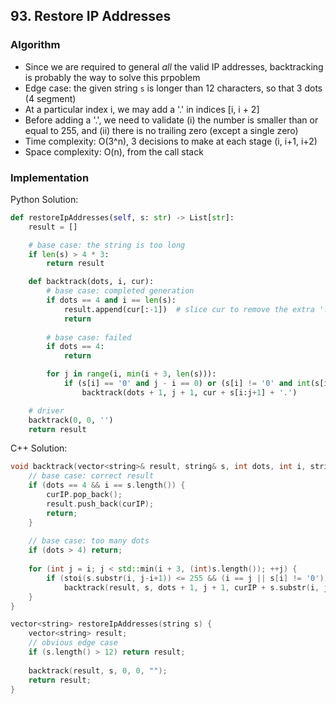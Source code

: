 ## 93. Restore IP Addresses
### Algorithm
- Since we are required to general *all* the valid IP addresses, backtracking is probably the way to solve this prpoblem
- Edge case: the given string `s` is longer than 12 characters, so that 3 dots (4 segment)
- At a particular index i, we may add a '.' in indices [i, i + 2]
- Before adding a '.', we need to validate (i) the number is smaller than or equal to 255, and (ii) there is no trailing zero (except a single zero)
- Time complexity: O(3^n), 3 decisions to make at each stage (i, i+1, i+2)
- Space complexity: O(n), from the call stack
### Implementation
Python Solution:
```python
def restoreIpAddresses(self, s: str) -> List[str]:
    result = []

    # base case: the string is too long
    if len(s) > 4 * 3:
        return result

    def backtrack(dots, i, cur):
        # base case: completed generation
        if dots == 4 and i == len(s):
            result.append(cur[:-1])  # slice cur to remove the extra '.' at the end
            return
        
        # base case: failed
        if dots == 4:
            return

        for j in range(i, min(i + 3, len(s))):
            if (s[i] == '0' and j - i == 0) or (s[i] != '0' and int(s[i:j+1]) <= 255):
                backtrack(dots + 1, j + 1, cur + s[i:j+1] + '.')

    # driver
    backtrack(0, 0, '')
    return result
```
C++ Solution:
```cpp
void backtrack(vector<string>& result, string& s, int dots, int i, string curIP) {
    // base case: correct result
    if (dots == 4 && i == s.length()) {
        curIP.pop_back();
        result.push_back(curIP);
        return;
    }
    
    // base case: too many dots
    if (dots > 4) return;
    
    for (int j = i; j < std::min(i + 3, (int)s.length()); ++j) {
        if (stoi(s.substr(i, j-i+1)) <= 255 && (i == j || s[i] != '0')) 
            backtrack(result, s, dots + 1, j + 1, curIP + s.substr(i, j-i+1) + ".");
    }
}

vector<string> restoreIpAddresses(string s) {
    vector<string> result;
    // obvious edge case
    if (s.length() > 12) return result;
    
    backtrack(result, s, 0, 0, "");
    return result;
}
```